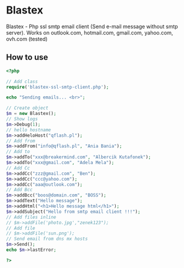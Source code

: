 # Blastex
Blastex - Php ssl smtp email client (Send e-mail message without smtp server). Works on outlook.com, hotmail.com, gmail.com, yahoo.com, ovh.com (tested)


## How to use
```php
<?php

// Add class
require('blastex-ssl-smtp-client.php');

echo "Sending emails... <br>";

// Create object
$m = new Blastex();
// Show logs
$m->Debug(1);
// hello hostname
$m->addHeloHost("qflash.pl");
// Add from
$m->addFrom("info@qflash.pl", "Ania Bania");
// Add to
$m->addTo("xxx@breakermind.com", "Albercik Kutafonek");
$m->addTo("xxx@gmail.com", "Adela Mela");
// Add Cc
$m->addCc("zzz@gmail.com", "Ben");
$m->addCc("ccc@yahoo.com");
$m->addCc("aaa@outlook.com");
// Add Bcc
$m->addBcc("boos@domain.com", "BOSS");    
$m->addText("Hello message");
$m->addHtml("<h1>Hello message html</h1>");
$m->addSubject("Hello from smtp email client !!!");
// Add files inline
// $m->addFile('photo.jpg',"zenek123");
// Add file
// $m->addFile('sun.png');
// Send email from dns mx hosts
$m->Send();
echo $m->lastError;

?>
```
